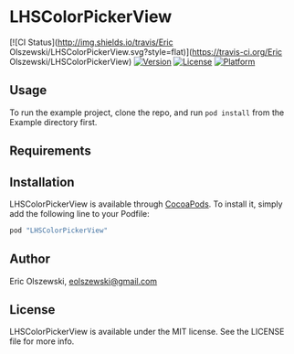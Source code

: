 # LHSColorPickerView

[![CI Status](http://img.shields.io/travis/Eric Olszewski/LHSColorPickerView.svg?style=flat)](https://travis-ci.org/Eric Olszewski/LHSColorPickerView)
[![Version](https://img.shields.io/cocoapods/v/LHSColorPickerView.svg?style=flat)](http://cocoapods.org/pods/LHSColorPickerView)
[![License](https://img.shields.io/cocoapods/l/LHSColorPickerView.svg?style=flat)](http://cocoapods.org/pods/LHSColorPickerView)
[![Platform](https://img.shields.io/cocoapods/p/LHSColorPickerView.svg?style=flat)](http://cocoapods.org/pods/LHSColorPickerView)

## Usage

To run the example project, clone the repo, and run `pod install` from the Example directory first.

## Requirements

## Installation

LHSColorPickerView is available through [CocoaPods](http://cocoapods.org). To install
it, simply add the following line to your Podfile:

```ruby
pod "LHSColorPickerView"
```

## Author

Eric Olszewski, eolszewski@gmail.com

## License

LHSColorPickerView is available under the MIT license. See the LICENSE file for more info.
